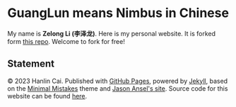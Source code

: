 # GuangLun means Nimbus in Chinese

My name is **Zelong Li (李泽龙)**. Here is my personal website. It is forked form [this repo](https://github.com/GuangLun2000/GuangLun2000.github.io). Welcome to fork for free!


## Statement

© 2023 Hanlin Cai. Published with [GitHub Pages](https://pages.github.com/), powered by [Jekyll](https://jekyllrb.com/), based on the [Minimal Mistakes](https://mademistakes.com/) theme and [Jason Ansel's site](https://github.com/jansel/jansel.github.io). Source code for this website can be found [here](https://github.com/GuangLun2000/GuangLun2000.github.io).
